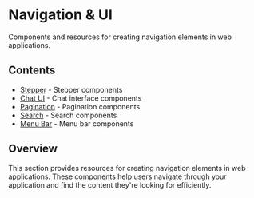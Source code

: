 # Navigation & UI

Components and resources for creating navigation elements in web applications.

## Contents

- [Stepper](stepper.md) - Stepper components
- [Chat UI](chat-ui.md) - Chat interface components
- [Pagination](pagination.md) - Pagination components
- [Search](search.md) - Search components
- [Menu Bar](menu-bar/index.md) - Menu bar components

## Overview

This section provides resources for creating navigation elements in web applications. These components help users navigate through your application and find the content they're looking for efficiently. 